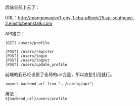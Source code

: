 后端全部上云了：

URL：http://mongomagicv1-env-1.eba-p8jpdc25.ap-southeast-2.elasticbeanstalk.com

API接口：

`[GET] /users/profile`   

`[POST] /users/register`   
`[POST] /users/login`   
`[POST] /users/logout`   
`[POST] /users/update_profile`   


前端的我已经设置了全局的url变量，所以直接引用就行。

`import backend_url from "../config/api";`   

用法：     
 `${backend_url}/users/profile`   